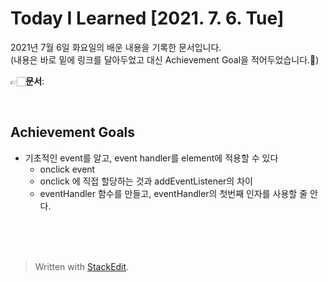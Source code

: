 ﻿# Today I Learned [2021. 7. 6. Tue]


2021년 7월 6일 화요일의 배운 내용을 기록한 문서입니다.  
(내용은 바로 밑에 링크를 달아두었고 대신 Achievement Goal을 적어두었습니다.🙂)

👉🏻**문서**:  

<br>

## Achievement Goals

-   기초적인 event를 알고, event handler를 element에 적용할 수 있다
    -   onclick event
    -   onclick 에 직접 할당하는 것과 addEventListener의 차이
    -   eventHandler 함수를 만들고, eventHandler의 첫번째 인자를 사용할 줄 안다.

<br><br>
<br>

> Written with [StackEdit](https://stackedit.io/).
